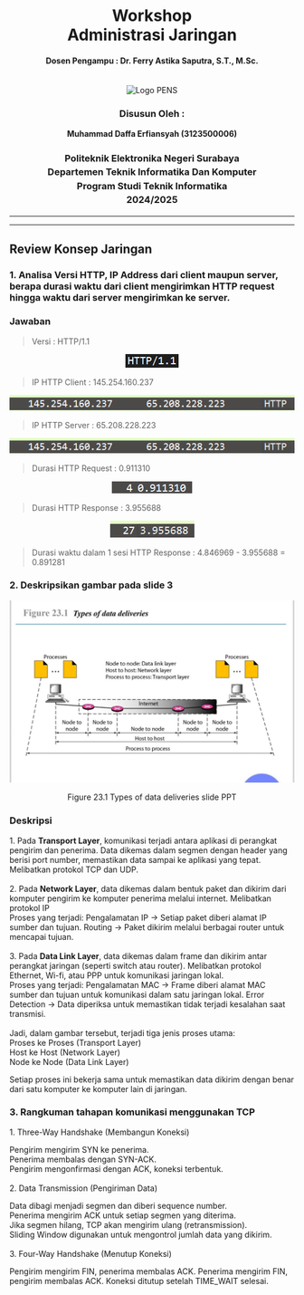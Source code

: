 <div align="center">
  <h1 style="text-align: center;font-weight: bold">Workshop<br>Administrasi Jaringan</h1>
  <h4 style="text-align: center;">Dosen Pengampu : Dr. Ferry Astika Saputra, S.T., M.Sc.</h4>
</div>
<br />
<div align="center">
  <img src="https://upload.wikimedia.org/wikipedia/id/4/44/Logo_PENS.png" alt="Logo PENS">
  <h3 style="text-align: center;">Disusun Oleh : </h3>
  <p style="text-align: center;">
    <strong>Muhammad Daffa Erfiansyah (3123500006)</strong><br>
  </p>

<h3 style="text-align: center;line-height: 1.5">Politeknik Elektronika Negeri Surabaya<br>Departemen Teknik Informatika Dan Komputer<br>Program Studi Teknik Informatika<br>2024/2025</h3>
  <hr><hr>
</div>

## Review Konsep Jaringan

### 1. Analisa Versi HTTP, IP Address dari client maupun server, berapa durasi waktu dari client mengirimkan HTTP request hingga waktu dari server mengirimkan ke server.

### Jawaban
<div>
<p>

>Versi : HTTP/1.1<br>
<div align="center">

![Image](Assets/IMG03.png)

</div>

>IP HTTP Client : 145.254.160.237<br>

<div align="center">

![Image ](Assets/IMG02.png)


</div>

>IP HTTP Server : 65.208.228.223
<div align="center">


![Image ](Assets/IMG02.png)


</div>

>Durasi HTTP Request : 0.911310<br>
<div align="center">

![Image ](Assets/IMG04.png)

</div>

>Durasi HTTP Response : 3.955688<br>
<div align="center">

![Image ](Assets/IMG05.png)

</div>

>Durasi waktu dalam 1 sesi HTTP Response : 4.846969 - 3.955688 = 0.891281

</p>
</div>

### 2. Deskripsikan gambar pada slide 3

<div align="center">

![Image ](Assets/IMG01.jpg)

<p>Figure 23.1 Types of data deliveries slide PPT</p>
</div>

### Deskripsi
<div>
  <p>
1. Pada <b>Transport Layer</b>, komunikasi terjadi antara aplikasi di perangkat pengirim dan penerima. Data dikemas dalam segmen dengan header yang berisi port number, memastikan data sampai ke aplikasi yang tepat. Melibatkan protokol TCP dan UDP.
<br>
<br>
2. Pada <b>Network Layer</b>, data dikemas dalam bentuk paket dan dikirim dari komputer pengirim ke komputer penerima melalui internet. Melibatkan protokol IP<br>Proses yang terjadi:
Pengalamatan IP → Setiap paket diberi alamat IP sumber dan tujuan.
Routing → Paket dikirim melalui berbagai router untuk mencapai tujuan.
<br>
<br>
3. Pada <b>Data Link Layer</b>, data dikemas dalam frame dan dikirim antar perangkat jaringan (seperti switch atau router). Melibatkan protokol Ethernet, Wi-fi, atau PPP untuk komunikasi jaringan lokal. <br>
Proses yang terjadi:
Pengalamatan MAC → Frame diberi alamat MAC sumber dan tujuan untuk komunikasi dalam satu jaringan lokal.
Error Detection → Data diperiksa untuk memastikan tidak terjadi kesalahan saat transmisi.
<br>
<br>
Jadi, dalam gambar tersebut, terjadi tiga jenis proses utama:
<br>Proses ke Proses (Transport Layer)
<br>Host ke Host (Network Layer)
<br>Node ke Node (Data Link Layer)

Setiap proses ini bekerja sama untuk memastikan data dikirim dengan benar dari satu komputer ke komputer lain di jaringan.

  </p>
</div>

### 3. Rangkuman tahapan komunikasi menggunakan TCP
<div>
  <p>
  1. Three-Way Handshake (Membangun Koneksi)

Pengirim mengirim SYN ke penerima.
<br>Penerima membalas dengan SYN-ACK.
<br>Pengirim mengonfirmasi dengan ACK, koneksi terbentuk.
<br>
<br>
2. Data Transmission (Pengiriman Data)

Data dibagi menjadi segmen dan diberi sequence number.
<br>
Penerima mengirim ACK untuk setiap segmen yang diterima.
<br>
Jika segmen hilang, TCP akan mengirim ulang (retransmission).
<br>
Sliding Window digunakan untuk mengontrol jumlah data yang dikirim.
<br>
<br>
3. Four-Way Handshake (Menutup Koneksi)

Pengirim mengirim FIN, penerima membalas ACK.
Penerima mengirim FIN, pengirim membalas ACK.
Koneksi ditutup setelah TIME_WAIT selesai.


  </p>
</div>


